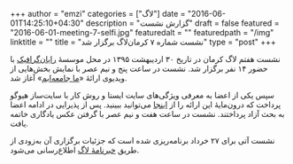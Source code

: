 +++
author = "emzi"
categories = ["لاگ"]
date = "2016-06-01T14:25:10+04:30"
description = "گزارش نشست"
draft = false
featured = "2016-06-01-meeting-7-selfi.jpg"
featuredalt = ""
featuredpath = "/img"
linktitle = ""
title = "نشست شماره ۷ کرمان‌لاگ برگزار شد"
type = "post"
+++

نشست هفتم لاگ کرمان در تاریخ ۳۰ اردیبهشت ۱۳۹۵ در محل موسسهٔ [رایان‌گرافیک](http://rayangraphic.com) با حضور ۱۴ نفر برگزار شد. نشست در ساعت پنج و نیم عصر با نمایش بخش‌هایی از ویدیوی ارائهٔ «[ما جامعه‌ایم](http://takhtesefid.org/watch?v=77281828509)» آغاز شد.

سپس یکی از اعضا به معرفی ویژگی‌های سایت ایستا و روش کار با سایت‌ساز هیوگو پرداخت که درون‌مایهٔ این ارائه را از [اینجا](http://emzi.github.io/my-prez/SSG+Hugo/fa) می‌توانید ببینید. پس از پذیرایی در ادامه اعضا به بحث آزاد پرداختند. نشست در ساعت هفت و نیم عصر با گرفتن عکس یادگاری خاتمه یافت.

نشست آتی برای ۲۷ خرداد برنامه‌ریزی شده است که جزئیات برگزاری آن به‌زودی از طریق [خبرنامهٔ لاگ](http://eepurl.com/bUC2cH) اطلاع‌رسانی می‌شود.